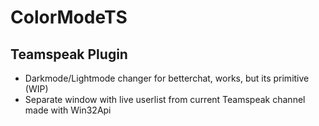 # ColorModeTS
## Teamspeak Plugin
- Darkmode/Lightmode changer for betterchat, works, but its primitive (WIP)
- Separate window with live userlist from current Teamspeak channel made with Win32Api
